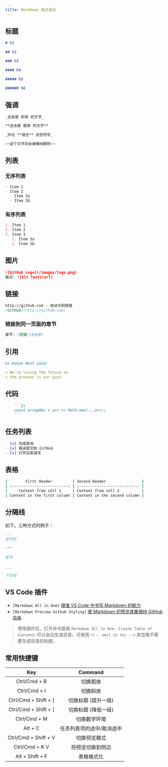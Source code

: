 ```yaml
---
title: MarkDown 格式语法
---
```


## 标题

```markdown
# h1

## h2

### h3

#### h4

##### h5

###### h6
```

## 强调

```markdown
_这会是 斜体 的文字_

**这会是 粗体 的文字**

_你也 **组合** 这些符号_

~~这个文字将会被横线删除~~
```

## 列表

### 无序列表

```markdown
- Item 1
- Item 2
  - Item 2a
  - Item 2b
```

### 有序列表

```markdown
1. Item 1
2. Item 2
3. Item 3
   1. Item 3a
   2. Item 3b
```

## 图片

```markdown
![GitHub Logo](/images/logo.png)
格式: ![Alt Text](url)
```

## 链接

```markdown
http://github.com - 自动识别链接
[GitHub](http://github.com)
```

### 链接到同一页面的章节

```markdown
章节: [链接](#链接)
```

## 引用

```markdown
As Kanye West said:

> We're living the future so
> the present is our past.
```

## 代码

```markdown
    ```js
    const arrayMax = arr => Math.max(...arr);
    ```
```

## 任务列表

```markdown
- [x] 完成更改
- [x] 推送提交到 GitHub
- [x] 打开拉取请求
```

## 表格

```sh
|        First Header         | Second Header                |
| :-------------------------: | :--------------------------- |
|     Content from cell 1     | Content from cell 2          |
| Content in the first column | Content in the second column |
```

## 分隔线

如下，三种方式的例子：

```markdown
---
连字符

***

星号

___

下划线
```

## VS Code 插件

- `[Markdown All in One]` [增强 VS Code 中书写 Markdown 的能力](https://marketplace.visualstudio.com/items?itemName=yzhang.markdown-all-in-one)
- `[Markdown Preview Github Styling]` [使 Markdown 的预览效果保持 GitHub 风格](https://marketplace.visualstudio.com/items?itemName=bierner.github-markdown-preview)

> 使用插件后，打开命令面板 `Markdown All in One: Create Table of Contents` 可以自动生成目录，可使用 `<!-- omit in toc -->` 来忽略不需要生成目录的标题。

## 常用快捷键

|         Key          |          Command          |
| :------------------: | :-----------------------: |
|     Ctrl/Cmd + B     |         切换粗体          |
|     Ctrl/Cmd + I     |         切换斜体          |
| Ctrl/Cmd + Shift + ] |    切换标题 (提升一级)    |
| Ctrl/Cmd + Shift + [ |    切换标题 (降低一级)    |
|     Ctrl/Cmd + M     |       切换数学环境        |
|       Alt + C        | 任务列表项的选中/取消选中 |
| Ctrl/Cmd + Shift + V |       切换预览模式        |
|    Ctrl/Cmd + K V    |     将预览切换到侧边      |
|   Alt + Shift + F    |        表格格式化         |
